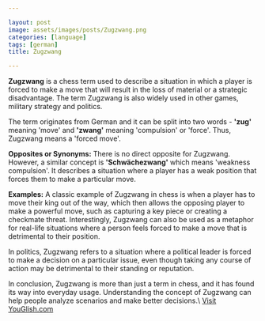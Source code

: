 ```yaml
---

layout: post
image: assets/images/posts/Zugzwang.png
categories: [language]
tags: [german]
title: Zugzwang

---
```


**Zugzwang** is a chess term used to describe a situation in which a player is forced to make a move that will result in the loss of material or a strategic disadvantage. The term Zugzwang is also widely used in other games, military strategy and politics. 

The term originates from German and it can be split into two words - **'zug'** meaning 'move' and **'zwang'** meaning 'compulsion' or 'force'. Thus, Zugzwang means a 'forced move'. 

**Opposites or Synonyms:** There is no direct opposite for Zugzwang. However, a similar concept is **'Schwächezwang'** which means 'weakness compulsion'. It describes a situation where a player has a weak position that forces them to make a particular move. 

**Examples:** A classic example of Zugzwang in chess is when a player has to move their king out of the way, which then allows the opposing player to make a powerful move, such as capturing a key piece or creating a checkmate threat.  Interestingly, Zugzwang can also be used as a metaphor for real-life situations where a person feels forced to make a move that is detrimental to their position. 

In politics, Zugzwang refers to a situation where a political leader is forced to make a decision on a particular issue, even though taking any course of action may be detrimental to their standing or reputation. 

In conclusion, Zugzwang is more than just a term in chess, and it has found its way into everyday usage. Understanding the concept of Zugzwang can help people analyze scenarios and make better decisions.\ <a id="yg-widget-0" class="youglish-widget" data-query="Zugzwang" data-lang="german" data-components="8412" data-auto-start="0" data-bkg-color="theme_light" data-title="How%20to%20pronounce%20Zugzwang%20in%20German"  rel="nofollow" href="https://youglish.com">Visit YouGlish.com</a><script async src="https://youglish.com/public/emb/widget.js" charset="utf-8"></script>